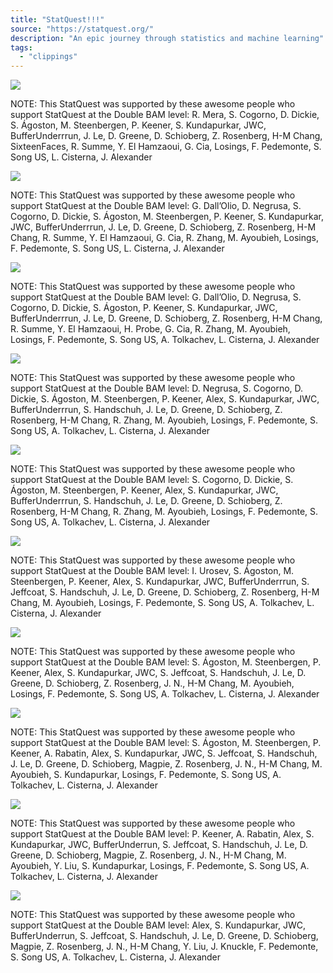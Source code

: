 ```yaml
---
title: "StatQuest!!!"
source: "https://statquest.org/"
description: "An epic journey through statistics and machine learning"
tags:
  - "clippings"
---
```

![](https://www.youtube.com/watch?v=GDN649X_acE)

NOTE: This StatQuest was supported by these awesome people who support StatQuest at the Double BAM level: R. Mera, S. Cogorno, D. Dickie, S. Ágoston, M. Steenbergen, P. Keener, S. Kundapurkar, JWC, BufferUnderrrun, J. Le, D. Greene, D. Schioberg, Z. Rosenberg, H-M Chang, SixteenFaces, R. Summe, Y. El Hamzaoui, G. Cia, Losings, F. Pedemonte, S. Song US, L. Cisterna, J. Alexander

![](https://www.youtube.com/watch?v=C9QSpl5nmrY)

NOTE: This StatQuest was supported by these awesome people who support StatQuest at the Double BAM level: G. Dall’Olio, D. Negrusa, S. Cogorno, D. Dickie, S. Ágoston, M. Steenbergen, P. Keener, S. Kundapurkar, JWC, BufferUnderrrun, J. Le, D. Greene, D. Schioberg, Z. Rosenberg, H-M Chang, R. Summe, Y. El Hamzaoui, G. Cia, R. Zhang, M. Ayoubieh, Losings, F. Pedemonte, S. Song US, L. Cisterna, J. Alexander

![](https://www.youtube.com/watch?v=KphmOJnLAdI)

NOTE: This StatQuest was supported by these awesome people who support StatQuest at the Double BAM level: G. Dall’Olio, D. Negrusa, S. Cogorno, D. Dickie, S. Ágoston, P. Keener, S. Kundapurkar, JWC, BufferUnderrrun, J. Le, D. Greene, D. Schioberg, Z. Rosenberg, H-M Chang, R. Summe, Y. El Hamzaoui, H. Probe, G. Cia, R. Zhang, M. Ayoubieh, Losings, F. Pedemonte, S. Song US, A. Tolkachev, L. Cisterna, J. Alexander

![](https://www.youtube.com/watch?v=ZTt9gsGcdDo)

NOTE: This StatQuest was supported by these awesome people who support StatQuest at the Double BAM level: D. Negrusa, S. Cogorno, D. Dickie, S. Ágoston, M. Steenbergen, P. Keener, Alex, S. Kundapurkar, JWC, BufferUnderrrun, S. Handschuh, J. Le, D. Greene, D. Schioberg, Z. Rosenberg, H-M Chang, R. Zhang, M. Ayoubieh, Losings, F. Pedemonte, S. Song US, A. Tolkachev, L. Cisterna, J. Alexander

![](https://www.youtube.com/watch?v=Qf06XDYXCXI)

NOTE: This StatQuest was supported by these awesome people who support StatQuest at the Double BAM level: S. Cogorno, D. Dickie, S. Ágoston, M. Steenbergen, P. Keener, Alex, S. Kundapurkar, JWC, BufferUnderrrun, S. Handschuh, J. Le, D. Greene, D. Schioberg, Z. Rosenberg, H-M Chang, R. Zhang, M. Ayoubieh, Losings, F. Pedemonte, S. Song US, A. Tolkachev, L. Cisterna, J. Alexander

![](https://www.youtube.com/watch?v=bQ5BoolX9Ag)

NOTE: This StatQuest was supported by these awesome people who support StatQuest at the Double BAM level: I. Urosev, S. Ágoston, M. Steenbergen, P. Keener, Alex, S. Kundapurkar, JWC, BufferUnderrrun, S. Jeffcoat, S. Handschuh, J. Le, D. Greene, D. Schioberg, Z. Rosenberg, H-M Chang, M. Ayoubieh, Losings, F. Pedemonte, S. Song US, A. Tolkachev, L. Cisterna, J. Alexander

![](https://www.youtube.com/watch?v=zxQyTK8quyY)

NOTE: This StatQuest was supported by these awesome people who support StatQuest at the Double BAM level: S. Ágoston, M. Steenbergen, P. Keener, Alex, S. Kundapurkar, JWC, S. Jeffcoat, S. Handschuh, J. Le, D. Greene, D. Schioberg, Z. Rosenberg, J. N., H-M Chang, M. Ayoubieh, Losings, F. Pedemonte, S. Song US, A. Tolkachev, L. Cisterna, J. Alexander

![](https://www.youtube.com/watch?v=PSs6nxngL6k)

NOTE: This StatQuest was supported by these awesome people who support StatQuest at the Double BAM level: S. Ágoston, M. Steenbergen, P. Keener, A. Rabatin, Alex, S. Kundapurkar, JWC, S. Jeffcoat, S. Handschuh, J. Le, D. Greene, D. Schioberg, Magpie, Z. Rosenberg, J. N., H-M Chang, M. Ayoubieh, S. Kundapurkar, Losings, F. Pedemonte, S. Song US, A. Tolkachev, L. Cisterna, J. Alexander

![](https://www.youtube.com/watch?v=L8HKweZIOmg)

NOTE: This StatQuest was supported by these awesome people who support StatQuest at the Double BAM level: P. Keener, A. Rabatin, Alex, S. Kundapurkar, JWC, BufferUnderrun, S. Jeffcoat, S. Handschuh, J. Le, D. Greene, D. Schioberg, Magpie, Z. Rosenberg, J. N., H-M Chang, M. Ayoubieh, Y. Liu, S. Kundapurkar, Losings, F. Pedemonte, S. Song US, A. Tolkachev, L. Cisterna, J. Alexander

![](https://www.youtube.com/watch?v=viZrOnJclY0)

NOTE: This StatQuest was supported by these awesome people who support StatQuest at the Double BAM level: Alex, S. Kundapurkar, JWC, BufferUnderrun, S. Jeffcoat, S. Handschuh, J. Le, D. Greene, D. Schioberg, Magpie, Z. Rosenberg, J. N., H-M Chang, Y. Liu, J. Knuckle, F. Pedemonte, S. Song US, A. Tolkachev, L. Cisterna, J. Alexander